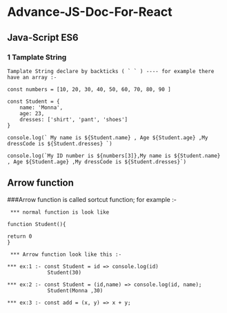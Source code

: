 # Advance-JS-Doc-For-React

## Java-Script ES6

### 1 Tamplate String

```
Tamplate String declare by backticks ( ` ` ) ---- for example there have an array :-

const numbers = [10, 20, 30, 40, 50, 60, 70, 80, 90 ]

const Student = {
    name: 'Monna',
    age: 23,
    dresses: ['shirt', 'pant', 'shoes']
}

console.log(` My name is ${Student.name} , Age ${Student.age} ,My dressCode is ${Student.dresses} `)

console.log(`My ID number is ${numbers[3]},My name is ${Student.name} , Age ${Student.age} ,My dressCode is ${Student.dresses}`)

```
##  Arrow function

###Arrow function is called sortcut function; for example :-

```
 *** normal function is look like

function Student(){

return 0
}

 *** Arrow function look like this :-

*** ex:1 :- const Student = id => console.log(id)
             Student(30)

*** ex:2 :- const Student = (id,name) => console.log(id, name); 
             Student(Monna ,30)
             
*** ex:3 :- const add = (x, y) => x + y;

```

